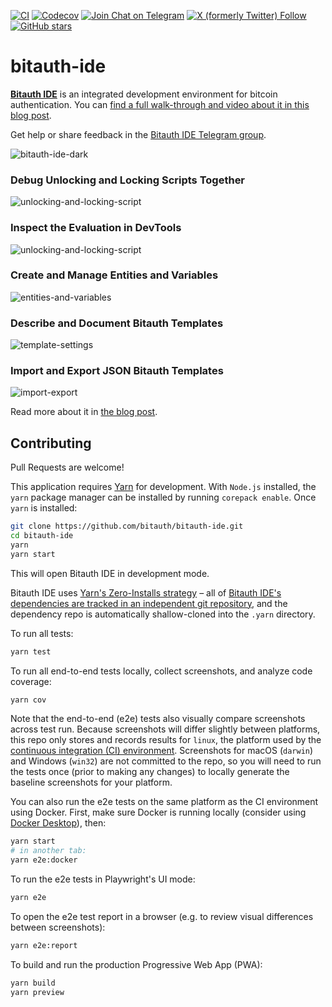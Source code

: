 [![CI](https://img.shields.io/github/actions/workflow/status/bitauth/bitauth-ide/ci.yml?branch=master)](https://github.com/bitauth/bitauth-ide/actions/workflows/ci.yaml)
[![Codecov](https://img.shields.io/codecov/c/github/bitauth/bitauth-ide/master.svg)](https://codecov.io/gh/bitauth/bitauth-ide)
[![Join Chat on Telegram](https://img.shields.io/badge/chat-Bitauth%20IDE-0088CC?logo=telegram)](https://t.me/bitauth_ide)
[![X (formerly Twitter) Follow](https://img.shields.io/twitter/follow/BitauthIDE)](https://x.com/BitauthIDE)
[![GitHub stars](https://img.shields.io/github/stars/bitauth/bitauth-ide.svg?style=social&logo=github&label=Stars)](https://github.com/bitauth/bitauth-ide)

# bitauth-ide

**[Bitauth IDE](https://bitauth.com/ide)** is an integrated development environment for bitcoin authentication. You can [find a full walk-through and video about it in this blog post](https://blog.bitjson.com/bitauth-ide-write-and-debug-custom-bitcoin-scripts-aad51f6e3f44).

Get help or share feedback in the [Bitauth IDE Telegram group](https://t.me/bitauth_ide).

![bitauth-ide-dark](https://user-images.githubusercontent.com/904007/53257400-021e9b80-3698-11e9-86ca-c87f3b8f0bf1.png)

### Debug Unlocking and Locking Scripts Together

![unlocking-and-locking-script](https://user-images.githubusercontent.com/904007/53257569-7eb17a00-3698-11e9-8fc8-3f55942d0325.png)

### Inspect the Evaluation in DevTools

![unlocking-and-locking-script](https://user-images.githubusercontent.com/904007/53257628-a7d20a80-3698-11e9-851a-ae17bd675de4.png)

### Create and Manage Entities and Variables

![entities-and-variables](https://user-images.githubusercontent.com/904007/53257756-eb2c7900-3698-11e9-836c-e84fa753ae4b.png)

### Describe and Document Bitauth Templates

![template-settings](https://user-images.githubusercontent.com/904007/53258105-ca185800-3699-11e9-9fe3-09ef0a937e1c.png)

### Import and Export JSON Bitauth Templates

![import-export](https://user-images.githubusercontent.com/904007/53257997-858cbc80-3699-11e9-9361-1db9a57d12e9.png)

Read more about it in [the blog post](https://blog.bitjson.com/bitauth-ide-write-and-debug-custom-bitcoin-scripts-aad51f6e3f44).

## Contributing

Pull Requests are welcome!

This application requires [Yarn](https://yarnpkg.com/) for development. With `Node.js` installed, the `yarn` package manager can be installed by running `corepack enable`. Once `yarn` is installed:

```sh
git clone https://github.com/bitauth/bitauth-ide.git
cd bitauth-ide
yarn
yarn start
```

This will open Bitauth IDE in development mode.

Bitauth IDE uses [Yarn's Zero-Installs strategy](https://yarnpkg.com/features/zero-installs) – all of [Bitauth IDE's dependencies are tracked in an independent git repository](https://github.com/bitauth/bitauth-ide-dependencies), and the dependency repo is automatically shallow-cloned into the `.yarn` directory.

To run all tests:

```sh
yarn test
```

To run all end-to-end tests locally, collect screenshots, and analyze code coverage:

```sh
yarn cov
```

Note that the end-to-end (e2e) tests also visually compare screenshots across test run. Because screenshots will differ slightly between platforms, this repo only stores and records results for `linux`, the platform used by the [continuous integration (CI) environment](./.github/workflows/ci.yml). Screenshots for macOS (`darwin`) and Windows (`win32`) are not committed to the repo, so you will need to run the tests once (prior to making any changes) to locally generate the baseline screenshots for your platform.

You can also run the e2e tests on the same platform as the CI environment using Docker. First, make sure Docker is running locally (consider using [Docker Desktop](https://www.docker.com/products/docker-desktop/)), then:

```sh
yarn start
# in another tab:
yarn e2e:docker
```

To run the e2e tests in Playwright's UI mode:

```sh
yarn e2e
```

To open the e2e test report in a browser (e.g. to review visual differences between screenshots):

```sh
yarn e2e:report
```

To build and run the production Progressive Web App (PWA):

```sh
yarn build
yarn preview
```
